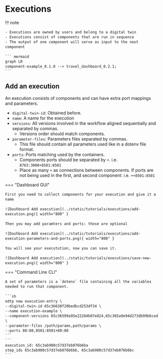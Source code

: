 # Executions

!!! note

    - Executions are owned by users and belong to a digital twin
    - Executions consist of components that are run in sequence
    - The output of one component will serve as input to the next component

    ``` mermaid
    graph LR
    component-example_0.1.0 --> travel_dashboard_0.2.1;
    ``` 

## Add an execution

An execution consists of components and can have extra port mappings and parameters.

- `digital-twin-id`: Obtained before. 
- `name`: A name for the execution
- `versions`: All versions involved in the workflow aligned sequentially and separated by commas. 
    - Versions order should match components. 
- `parameter-files`: Parameters files separated by commas.
    - This file should contain all parameters used like in a dotenv file format.
- `ports`: Ports matching used by the containers. 
    - Components ports should be separated by `+`. i.e. `8763:3000+8501:8501`
    - Place as many `+` as connections between components. If ports are not being used in the first, and second component: i.e. `++8501:8501`


=== "Dashboard GUI"

    First you need to collect components for your execution and give it a name 

    ![Dashboard Add execution](../static/tutorials/executions/add-execution.png){ width="800" }

    Then you may add paramters and ports: those are optional

    ![Dashboard Add execution](../static/tutorials/executions/add-execution-parameters-and-ports.png){ width="800" }

    You will see your executution, now you can save it.

    ![Dashboard Add execution](../static/tutorials/executions/save-new-execution.png){ width="800" }

=== "Command Line CLI"

    A set of parameters is a `dotenv` file containing all the variables needed to run that component. 

    ```sh
    odtp new execution-entry \
    --digital-twin-id 65c36638f20bedbcd253df34 \
    --name execution-example \
    --component-versions 65c36599a95e22284b07e824,65c365a9e94d273db99b6ced \
    --parameter-files /path/params,path/params \
    --ports 80:80,8501:8501+80:80
    ```
    ```
    execution_id: 65c3ab980c57d37eb076b6ba
    step_ids 65c3ab980c57d37eb076b6bb, 65c3ab980c57d37eb076b6bc
    ```
